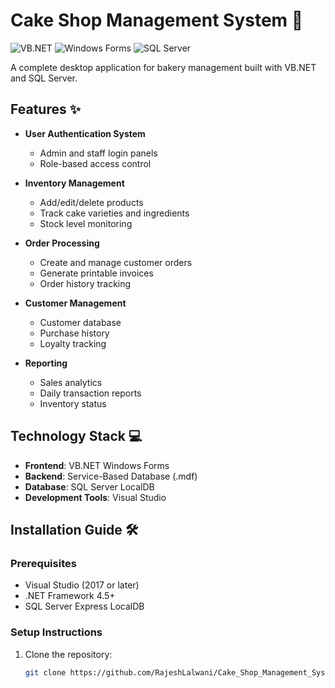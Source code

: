 # Cake Shop Management System 🍰

![VB.NET](https://img.shields.io/badge/VB.NET-5C2D91?logo=.net)
![Windows Forms](https://img.shields.io/badge/Windows%20Forms-5C2D91?logo=windows)
![SQL Server](https://img.shields.io/badge/SQL%20Server-CC2927?logo=microsoft-sql-server)

A complete desktop application for bakery management built with VB.NET and SQL Server.

## Features ✨

- **User Authentication System**
  - Admin and staff login panels
  - Role-based access control

- **Inventory Management**
  - Add/edit/delete products
  - Track cake varieties and ingredients
  - Stock level monitoring

- **Order Processing**
  - Create and manage customer orders
  - Generate printable invoices
  - Order history tracking

- **Customer Management**
  - Customer database
  - Purchase history
  - Loyalty tracking

- **Reporting**
  - Sales analytics
  - Daily transaction reports
  - Inventory status

## Technology Stack 💻

- **Frontend**: VB.NET Windows Forms
- **Backend**: Service-Based Database (.mdf)
- **Database**: SQL Server LocalDB
- **Development Tools**: Visual Studio

## Installation Guide 🛠️

### Prerequisites
- Visual Studio (2017 or later)
- .NET Framework 4.5+
- SQL Server Express LocalDB

### Setup Instructions
1. Clone the repository:
   ```bash
   git clone https://github.com/RajeshLalwani/Cake_Shop_Management_System.git
